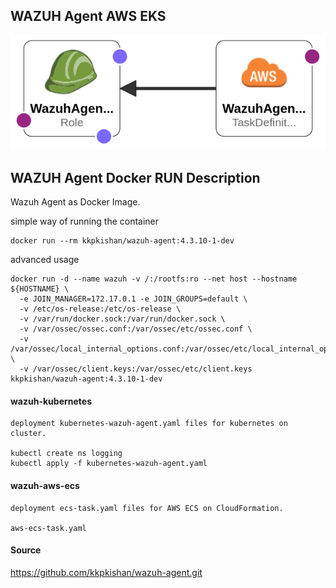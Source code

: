 ## WAZUH Agent AWS EKS
![](src/001.png)


## WAZUH Agent Docker RUN Description

Wazuh Agent as Docker Image.

simple way of running the container

    docker run --rm kkpkishan/wazuh-agent:4.3.10-1-dev

advanced usage

    docker run -d --name wazuh -v /:/rootfs:ro --net host --hostname ${HOSTNAME} \
      -e JOIN_MANAGER=172.17.0.1 -e JOIN_GROUPS=default \
      -v /etc/os-release:/etc/os-release \
      -v /var/run/docker.sock:/var/run/docker.sock \
      -v /var/ossec/ossec.conf:/var/ossec/etc/ossec.conf \
      -v /var/ossec/local_internal_options.conf:/var/ossec/etc/local_internal_options.conf \
      -v /var/ossec/client.keys:/var/ossec/etc/client.keys kkpkishan/wazuh-agent:4.3.10-1-dev
#### wazuh-kubernetes
    deployment kubernetes-wazuh-agent.yaml files for kubernetes on  cluster.

    kubectl create ns logging
    kubectl apply -f kubernetes-wazuh-agent.yaml

#### wazuh-aws-ecs
    deployment ecs-task.yaml files for AWS ECS on CloudFormation.

    aws-ecs-task.yaml
#### Source

https://github.com/kkpkishan/wazuh-agent.git    
